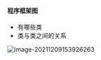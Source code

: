 #### 程序框架图

- 有哪些类
- 类与类之间的关系

![image-20211209153926263](https://typora-xing.oss-cn-hangzhou.aliyuncs.com/img/image-20211209153926263.png)

 